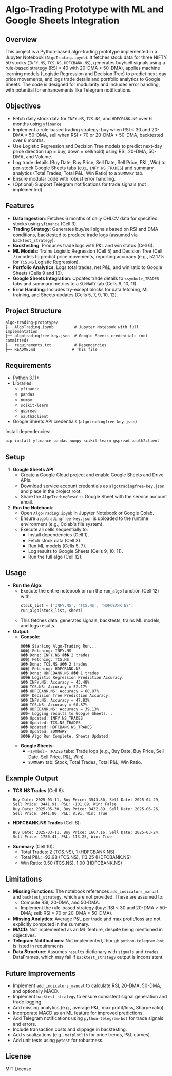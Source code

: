 # Algo-Trading Prototype with ML and Google Sheets Integration

## Overview
This project is a Python-based algo-trading prototype implemented in a Jupyter Notebook (`AlgoTrading.ipynb`). It fetches stock data for three NIFTY 50 stocks (`INFY.NS`, `TCS.NS`, `HDFCBANK.NS`), generates buy/sell signals using a rule-based strategy (RSI < 40 with 20-DMA > 50-DMA), applies machine learning models (Logistic Regression and Decision Tree) to predict next-day price movements, and logs trade details and portfolio analytics to Google Sheets. The code is designed for modularity and includes error handling, with potential for enhancements like Telegram notifications.

## Objectives
- Fetch daily stock data for `INFY.NS`, `TCS.NS`, and `HDFCBANK.NS` over 6 months using `yfinance`.
- Implement a rule-based trading strategy: buy when RSI < 30 and 20-DMA > 50-DMA, sell when RSI > 70 or 20-DMA < 50-DMA, backtested over 6 months.
- Use Logistic Regression and Decision Tree models to predict next-day price direction (up = buy, down = sell/hold) using RSI, 20-DMA, 50-DMA, and Volume.
- Log trade details (Buy Date, Buy Price, Sell Date, Sell Price, P&L, Win) to per-stock Google Sheets tabs (e.g., `INFY.NS_TRADES`) and summary analytics (Total Trades, Total P&L, Win Ratio) to a `SUMMARY` tab.
- Ensure modular code with robust error handling.
- (Optional) Support Telegram notifications for trade signals (not implemented).

## Features
- **Data Ingestion**: Fetches 6 months of daily OHLCV data for specified stocks using `yfinance` (Cell 3).
- **Trading Strategy**: Generates buy/sell signals based on RSI and DMA conditions, backtested to produce trade logs (assumed via `backtest_strategy`).
- **Backtesting**: Produces trade logs with P&L and win status (Cell 6).
- **ML Models**: Trains Logistic Regression (Cell 5) and Decision Tree (Cell 7) models to predict price movements, reporting accuracy (e.g., 52.17% for `TCS.NS` Logistic Regression).
- **Portfolio Analytics**: Logs total trades, net P&L, and win ratio to Google Sheets (Cells 9 and 10).
- **Google Sheets Integration**: Updates trade details to `<symbol>_TRADES` tabs and summary metrics to a `SUMMARY` tab (Cells 9, 10, 11).
- **Error Handling**: Includes try-except blocks for data fetching, ML training, and Sheets updates (Cells 5, 7, 9, 10, 12).

## Project Structure
```
algo-trading-prototype/
├── AlgoTrading.ipynb         # Jupyter Notebook with full implementation
├── algotradingfree-key.json  # Google Sheets credentials (not committed)
├── requirements.txt          # Dependencies
├── README.md                # This file
```

## Requirements
- Python 3.11+
- Libraries:
  - `yfinance`
  - `pandas`
  - `numpy`
  - `scikit-learn`
  - `gspread`
  - `oauth2client`
- Google Sheets API credentials (`algotradingfree-key.json`)

Install dependencies:
```bash
pip install yfinance pandas numpy scikit-learn gspread oauth2client
```

## Setup
1. **Google Sheets API**:
   - Create a Google Cloud project and enable Google Sheets and Drive APIs.
   - Download service account credentials as `algotradingfree-key.json` and place in the project root.
   - Share the `AlgoTradingResults` Google Sheet with the service account email.
2. **Run the Notebook**:
   - Open `AlgoTrading.ipynb` in Jupyter Notebook or Google Colab.
   - Ensure `algotradingfree-key.json` is uploaded to the runtime environment (e.g., Colab's file system).
   - Execute all cells sequentially to:
     - Install dependencies (Cell 1).
     - Fetch stock data (Cell 3).
     - Run ML models (Cells 5, 7).
     - Log results to Google Sheets (Cells 9, 10, 11).
     - Run the full algo (Cell 12).

## Usage
- **Run the Algo**:
  - Execute the entire notebook or run the `run_algo` function (Cell 12) with:
    ```python
    stock_list = ['INFY.NS', 'TCS.NS', 'HDFCBANK.NS']
    run_algo(stock_list, sheet)
    ```
  - This fetches data, generates signals, backtests, trains ML models, and logs results.
- **Output**:
  - **Console**:
    ```
    ð��� Starting Algo-Trading Run...
    ð��¦ Fetching: INFY.NS
    â�� Done: INFY.NS â�� 2 trades
    ð��¦ Fetching: TCS.NS
    â�� Done: TCS.NS â�� 2 trades
    ð��¦ Fetching: HDFCBANK.NS
    â�� Done: HDFCBANK.NS â�� 1 trades
    ð��� Logistic Regression Prediction Accuracy:
    â�� INFY.NS: Accuracy = 43.48%
    â�� TCS.NS: Accuracy = 52.17%
    â�� HDFCBANK.NS: Accuracy = 60.87%
    ð��³ Decision Tree Prediction Accuracy:
    â�� INFY.NS: Accuracy = 47.83%
    â�� TCS.NS: Accuracy = 60.87%
    â�� HDFCBANK.NS: Accuracy = 39.13%
    ð��¤ Logging results to Google Sheets...
    â�� Updated: INFY.NS_TRADES
    â�� Updated: TCS.NS_TRADES
    â�� Updated: HDFCBANK.NS_TRADES
    â�� Updated: SUMMARY
    ð��� Algo Run Complete. Sheets Updated.
    ```
  - **Google Sheets**:
    - `<symbol>_TRADES` tabs: Trade logs (e.g., Buy Date, Buy Price, Sell Date, Sell Price, P&L, Win).
    - `SUMMARY` tab: Stock, Total Trades, Total P&L, Win Ratio.

## Example Output
- **TCS.NS Trades** (Cell 6):
  ```
  Buy Date: 2025-03-11, Buy Price: 3543.80, Sell Date: 2025-04-29, Sell Price: 3441.91, P&L: -101.89, Win: False
  Buy Date: 2025-05-30, Buy Price: 3432.89, Sell Date: 2025-06-26, Sell Price: 3441.80, P&L: 8.91, Win: True
  ```
- **HDFCBANK.NS Trades** (Cell 6):
  ```
  Buy Date: 2025-03-11, Buy Price: 1667.16, Sell Date: 2025-03-24, Sell Price: 1780.41, P&L: 113.25, Win: True
  ```
- **Summary** (Cell 10):
  - Total Trades: 2 (TCS.NS), 1 (HDFCBANK.NS)
  - Total P&L: -92.98 (TCS.NS), 113.25 (HDFCBANK.NS)
  - Win Ratio: 0.50 (TCS.NS), 1.00 (HDFCBANK.NS)

## Limitations
- **Missing Functions**: The notebook references `add_indicators_manual` and `backtest_strategy`, which are not provided. These are assumed to:
  - Compute RSI, 20-DMA, and 50-DMA.
  - Implement the rule-based strategy (buy: RSI < 30 and 20-DMA > 50-DMA; sell: RSI > 70 or 20-DMA < 50-DMA).
- **Missing Analytics**: Average P&L per trade and max profit/loss are not explicitly computed in the summary.
- **MACD**: Not implemented as an ML feature, despite being mentioned in objectives.
- **Telegram Notifications**: Not implemented, though `python-telegram-bot` is listed in requirements.
- **Data Structure**: Assumes `results` dictionary with `signals` and `trades` DataFrames, which may fail if `backtest_strategy` output is inconsistent.

## Future Improvements
- Implement `add_indicators_manual` to calculate RSI, 20-DMA, 50-DMA, and optionally MACD.
- Implement `backtest_strategy` to ensure consistent signal generation and trade logging.
- Add missing analytics (e.g., average P&L, max profit/loss, Sharpe ratio).
- Incorporate MACD as an ML feature for improved predictions.
- Add Telegram notifications using `python-telegram-bot` for trade signals and errors.
- Include transaction costs and slippage in backtesting.
- Add visualizations (e.g., `matplotlib` for price trends, P&L curves).
- Add unit tests using `pytest` for robustness.

## License
MIT License
